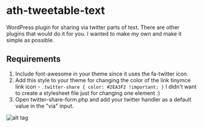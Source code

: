 # ath-tweetable-text
WordPress plugin for sharing via twitter parts of text.
There are other plugins that would do it for you. I wanted to make my own and make it simple as possible. 

## Requirements
1. Include font-awesome in your theme since it uses the fa-twitter icon.
2. Add this style to your theme for changing the color of the link tinymce link icon - ```.twitter-share { color: #2EA3F2 !important; }``` I didn't want to create a stylesheet file just for changing one element :)
3. Open twitter-share-form.php and add your twitter handler as a default value in the "via" input.

![alt tag](https://github.com/itzikbenh/ath-tweetable-text/blob/master/twitter-share.gif)



